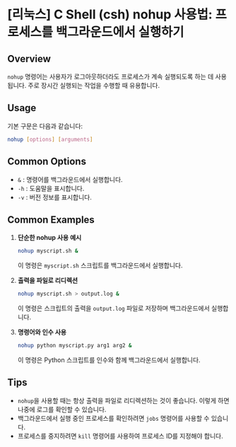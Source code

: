 # [리눅스] C Shell (csh) nohup 사용법: 프로세스를 백그라운드에서 실행하기

## Overview
`nohup` 명령어는 사용자가 로그아웃하더라도 프로세스가 계속 실행되도록 하는 데 사용됩니다. 주로 장시간 실행되는 작업을 수행할 때 유용합니다.

## Usage
기본 구문은 다음과 같습니다:
```bash
nohup [options] [arguments]
```

## Common Options
- `&` : 명령어를 백그라운드에서 실행합니다.
- `-h` : 도움말을 표시합니다.
- `-v` : 버전 정보를 표시합니다.

## Common Examples
1. **단순한 nohup 사용 예시**
   ```bash
   nohup myscript.sh &
   ```
   이 명령은 `myscript.sh` 스크립트를 백그라운드에서 실행합니다.

2. **출력을 파일로 리디렉션**
   ```bash
   nohup myscript.sh > output.log &
   ```
   이 명령은 스크립트의 출력을 `output.log` 파일로 저장하며 백그라운드에서 실행합니다.

3. **명령어와 인수 사용**
   ```bash
   nohup python myscript.py arg1 arg2 &
   ```
   이 명령은 Python 스크립트를 인수와 함께 백그라운드에서 실행합니다.

## Tips
- `nohup`을 사용할 때는 항상 출력을 파일로 리디렉션하는 것이 좋습니다. 이렇게 하면 나중에 로그를 확인할 수 있습니다.
- 백그라운드에서 실행 중인 프로세스를 확인하려면 `jobs` 명령어를 사용할 수 있습니다.
- 프로세스를 중지하려면 `kill` 명령어를 사용하여 프로세스 ID를 지정해야 합니다.